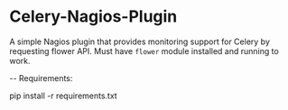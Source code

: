Celery-Nagios-Plugin
====================

A simple Nagios plugin that provides monitoring support for Celery by requesting flower API. Must have `flower` module installed and running to work.


--
Requirements:

  pip install -r requirements.txt
